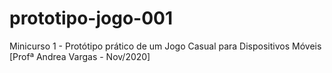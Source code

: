 # prototipo-jogo-001
Minicurso 1 - Protótipo prático de um Jogo Casual para Dispositivos Móveis [Profª Andrea Vargas - Nov/2020]
